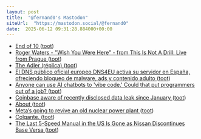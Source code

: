 ```yaml
---
layout: post
title:  "@fernand0's Mastodon"
siteUrl:  "https://mastodon.social/@fernand0"
date:  2025-06-12 09:31:28.884000+00:00
---
```

*  [End of 10  ](https://endof10.org/) ([toot](https://mastodon.social/@fernand0/114669695066462981))
*  [Roger Waters - "Wish You Were Here" - from This Is Not A Drill: Live from Prague ](https://www.youtube.com/watch?v=ivuMoSFe31Y&amp%3Bfeature=youtu.b) ([toot](https://mastodon.social/@fernand0/114669420747617206))
*  [The Adler (réplica) ](https://www.flickr.com/photos/fernand0/54558994122) ([toot](https://mastodon.social/@fernand0/114669347068172985))
*  [El DNS público oficial europeo DNS4EU activa su servidor en España, ofreciendo bloqueo de malware, ads y contenido adulto ](https://bandaancha.eu/articulos/dns-publico-oficial-europeo-dns4eu-1138) ([toot](https://mastodon.social/@fernand0/114667698136879964))
*  [Anyone can use AI chatbots to &#39;vibe code.&#39; Could that put programmers out of a job?  ](https://www.npr.org/2025/05/30/nx-s1-5413387/vibe-coding-ai-software-development) ([toot](https://mastodon.social/@fernand0/114665910059899241))
*  [Coinbase aware of recently disclosed data leak since January   ](https://cointelegraph.com/news/coinbase-aware-recently-disclosed-data-leak-months-reuters) ([toot](https://mastodon.social/@fernand0/114665602897177850))
*  [About ](https://www.joindns4.eu/abou) ([toot](https://mastodon.social/@fernand0/114665353966707947))
*  [Meta’s going to revive an old nuclear power plant ](https://www.theverge.com/news/678784/metas-going-to-revive-an-old-nuclear-power-plan) ([toot](https://mastodon.social/@fernand0/114665244439840983))
*  [Colgante. ](https://avecesunafoto.wordpress.com/2025/06/11/colgante) ([toot](https://mastodon.social/@fernand0/114665221150564693))
*  [The Last 5-Speed Manual in the US Is Gone as Nissan Discontinues Base Versa ](https://www.thedrive.com/news/the-last-5-speed-manual-in-the-us-is-gone-as-nissan-discontinues-base-vers) ([toot](https://mastodon.social/@fernand0/114664946554196310))
